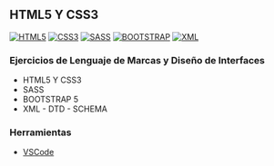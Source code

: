 ## HTML5 Y CSS3
[![HTML5](https://img.shields.io/badge/HTML5-F64A1D?style=for-the-badge&logo=HTML5&logoColor=white&labelColor=101010)](https://github.com/Alberto-mt/HTML5_CSS3)
[![CSS3](https://img.shields.io/badge/CSS3-196FB4?style=for-the-badge&logo=CSS3&logoColor=white&labelColor=101010)](https://github.com/Alberto-mt/HTML5_CSS3)
[![SASS](https://img.shields.io/badge/SASS-C76494?style=for-the-badge&logo=SASS&logoColor=white&labelColor=101010)](https://github.com/Alberto-mt/HTML5_CSS3)
[![BOOTSTRAP](https://img.shields.io/badge/BOOTSTRAP-7010EF?style=for-the-badge&logo=BOOTSTRAP&logoColor=white&labelColor=101010)](https://github.com/Alberto-mt/HTML5_CSS3)
[![XML](https://img.shields.io/badge/XML-005A9C?style=for-the-badge&logo=W3C&logoColor=white&labelColor=101010)](https://github.com/Alberto-mt/HTML5_CSS3)

### Ejercicios de Lenguaje de Marcas y Diseño de Interfaces
 - HTML5 Y CSS3
 - SASS
 - BOOTSTRAP 5
 - XML - DTD - SCHEMA

### Herramientas
- [VSCode](https://code.visualstudio.com/)
